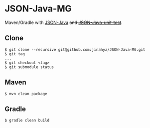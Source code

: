 # JSON-Java-MG
Maven/Gradle with [JSON-Java](https://github.com/douglascrockford/JSON-java) ~~and [JSON-Java-unit-test](https://github.com/stleary/JSON-Java-unit-test)~~.

## Clone
```
$ git clone --recursive git@github.com:jinahya/JSON-Java-MG.git
$ git tag
...
$ git checkout <tag>
$ git submodule status
```
## Maven
```
$ mvn clean package
```
## Gradle
```
$ gradle clean build
```
